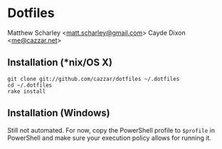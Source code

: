 # Dotfiles

Matthew Scharley <<matt.scharley@gmail.com>>
Cayde Dixon <<me@cazzar.net>>

## Installation (*nix/OS X)

    git clone git://github.com/cazzar/dotfiles ~/.dotfiles
    cd ~/.dotfiles
    rake install

## Installation (Windows)

Still not automated. For now, copy the PowerShell profile to `$profile` in PowerShell
and make sure your execution policy allows for running it.
